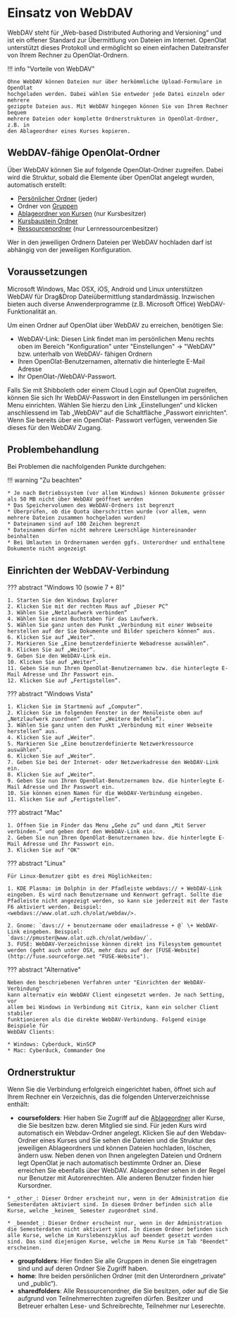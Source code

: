 # Einsatz von WebDAV

WebDAV steht für „Web-based Distributed Authoring and Versioning“ und ist ein
offener Standard zur Übermittlung von Dateien im Internet. OpenOlat
unterstützt dieses Protokoll und ermöglicht so einen einfachen Dateitransfer
von Ihrem Rechner zu OpenOlat-Ordnern.

!!! info "Vorteile von WebDAV"

    Ohne WebDAV können Dateien nur über herkömmliche Upload-Formulare in OpenOlat
    hochgeladen werden. Dabei wählen Sie entweder jede Datei einzeln oder mehrere
    gezippte Dateien aus. Mit WebDAV hingegen können Sie von Ihrem Rechner bequem
    mehrere Dateien oder komplette Ordnerstrukturen in OpenOlat-Ordner, z.B. in
    den Ablageordner eines Kurses kopieren.

## WebDAV-fähige OpenOlat-Ordner

Über WebDAV können Sie auf folgende OpenOlat-Ordner zugreifen. Dabei wird die
Struktur, sobald die Elemente über OpenOlat angelegt wurden, automatisch
erstellt:

  * [Persönlicher Ordner](../personal_menu/Personal_folders.de.md) (jeder)
  * Ordner von [Gruppen](../groups/Using_Group_Tools.de.md)
  * [Ablageordner von Kursen](../learningresources/Storage_folder.de.md) (nur Kursbesitzer)
  * [Kursbaustein Ordner](../learningresources/Course_Element_Form.de.md)
  * [Ressourcenordner](../learningresources/index.de.md#ressourcenordner) (nur Lernressourcenbesitzer)

Wer in den jeweiligen Ordnern Dateien per WebDAV hochladen darf ist abhängig
von der jeweiligen Konfiguration.

## Voraussetzungen

Microsoft Windows, Mac OSX, iOS, Android und Linux unterstützen WebDAV für
Drag&Drop Dateiübermittlung standardmässig. Inzwischen bieten auch diverse
Anwenderprogramme (z.B. Microsoft Office) WebDAV-Funktionalität an.

Um einen Ordner auf OpenOlat über WebDAV zu erreichen, benötigen Sie:

  * WebDAV-Link: Diesen Link findet man im persönlichen Menu rechts oben im Bereich
"Konfiguration" unter "Einstellungen" → "WebDAV" bzw. unterhalb von WebDAV-
fähigen Ordnern
  * Ihren OpenOlat-Benutzernamen, alternativ die hinterlegte E-Mail Adresse
  * Ihr OpenOlat-/WebDAV-Passwort.

Falls Sie mit Shibboleth oder einem Cloud Login auf OpenOlat zugreifen, können Sie sich Ihr WebDAV-Passwort in den Einstellungen im persönlichen Menu einrichten. Wählen Sie
hierzu den Link „Einstellungen“ und klicken anschliessend im Tab „WebDAV“ auf
die Schaltfläche „Passwort einrichten“. Wenn Sie bereits über ein OpenOlat-
Passwort verfügen, verwenden Sie dieses für den WebDAV Zugang.

## Problembehandlung

Bei Problemen die nachfolgenden Punkte durchgehen:

!!! warning "Zu beachten"

    * Je nach Betriebssystem (vor allem Windows) können Dokumente grösser als 50 MB nicht über WebDAV geöffnet werden
    * Das Speichervolumen des WebDAV-Ordners ist begrenzt
    * Überprüfen, ob die Quota überschritten wurde (vor allem, wenn mehrere Dateien zusammen hochgeladen wurden)
    * Dateinamen sind auf 100 Zeichen begrenzt
    * Dateinamen dürfen nicht mehrere Leerschläge hintereinander beinhalten
    * Bei Umlauten in Ordnernamen werden ggfs. Unterordner und enthaltene Dokumente nicht angezeigt

## Einrichten der WebDAV-Verbindung

??? abstract "Windows 10 (sowie 7 + 8)"

    1. Starten Sie den Windows Explorer
    2. Klicken Sie mit der rechten Maus auf „Dieser PC“
    3. Wählen Sie „Netzlaufwerk verbinden“
    4. Wählen Sie einen Buchstaben für das Laufwerk.
    5. Wählen Sie ganz unten den Punkt „Verbindung mit einer Webseite herstellen auf der Sie Dokumente und Bilder speichern können“ aus.
    6. Klicken Sie auf „Weiter“.
    7. Markieren Sie „Eine benutzerdefinierte Webadresse auswählen“.
    8. Klicken Sie auf „Weiter“.
    9. Geben Sie den WebDAV-Link ein.
    10. Klicken Sie auf „Weiter“.
    11. Geben Sie nun Ihren OpenOlat-Benutzernamen bzw. die hinterlegte E-Mail Adresse und Ihr Passwort ein.
    12. Klicken Sie auf „Fertigstellen“.

??? abstract "Windows Vista"

    1. Klicken Sie im Startmenü auf „Computer“.
    2. Klicken Sie im folgenden Fenster in der Menüleiste oben auf „Netzlaufwerk zuordnen“ (unter „Weitere Befehle“).
    3. Wählen Sie ganz unten den Punkt „Verbindung mit einer Webseite herstellen“ aus.
    4. Klicken Sie auf „Weiter“.
    5. Markieren Sie „Eine benutzerdefinierte Netzwerkressource auswählen“.
    6. Klicken Sie auf „Weiter“.
    7. Geben Sie bei der Internet- oder Netzwerkadresse den WebDAV-Link ein.
    8. Klicken Sie auf „Weiter“.
    9. Geben Sie nun Ihren OpenOlat-Benutzernamen bzw. die hinterlegte E-Mail Adresse und Ihr Passwort ein.
    10. Sie können einen Namen für die WebDAV-Verbindung eingeben.
    11. Klicken Sie auf „Fertigstellen“.

??? abstract "Mac"

    1. Öffnen Sie im Finder das Menu „Gehe zu“ und dann „Mit Server verbinden.“ und geben dort den WebDAV-Link ein.
    2. Geben Sie nun Ihren OpenOlat-Benutzernamen bzw. die hinterlegte E-Mail Adresse und Ihr Passwort ein.
    3. Klicken Sie auf "OK"

??? abstract "Linux"

    Für Linux-Benutzer gibt es drei Möglichkeiten:

    1. KDE Plasma: im Dolphin in der Pfadleiste webdavs:// + WebDAV-Link eingeben. Es wird nach Benutzername und Kennwort gefragt. Sollte die Pfadleiste nicht angezeigt werden, so kann sie jederzeit mit der Taste F6 aktiviert werden. Beispiel: <webdavs://www.olat.uzh.ch/olat/webdav/>.

    2. Gnome: `davs:// + benutzername oder emailadresse + @` \+ WebDAV-Link eingeben. Beispiel: `davs://pmuster@www.olat.uzh.ch/olat/webdav/`.
    3. FUSE: WebDAV-Verzeichnisse können direkt ins Filesystem gemountet werden (geht auch unter OSX, mehr dazu auf der [FUSE-Website](http://fuse.sourceforge.net "FUSE-Website").

??? abstract "Alternative"

    Neben den beschriebenen Verfahren unter "Einrichten der WebDAV-Verbindung"
    kann alternativ ein WebDAV Client eingesetzt werden. Je nach Setting, vor
    allem bei Windows in Verbindung mit Citrix, kann ein solcher Client stabiler
    funktionieren als die direkte WebDAV-Verbindung. Folgend einige Beispiele für
    WebDAV Clients:

    * Windows: Cyberduck, WinSCP
    * Mac: Cyberduck, Commander One

## Ordnerstruktur

Wenn Sie die Verbindung erfolgreich eingerichtet haben, öffnet sich auf Ihrem
Rechner ein Verzeichnis, das die folgenden Unterverzeichnisse enthält:

  *  **coursefolders**: Hier haben Sie Zugriff auf die [Ablageordner](../learningresources/Storage_folder.de.md) aller Kurse, die Sie besitzen bzw. deren Mitglied sie sind. Für jeden Kurs wird automatisch ein Webdav-Ordner angelegt. Klicken Sie auf den Webdav-Ordner eines Kurses und Sie sehen die Dateien und die Struktur des jeweiligen Ablageordners und können Dateien hochladen, löschen, ändern usw.
  Neben denen von Ihnen angelegten Dateien und Ordnern legt OpenOlat je nach automatisch bestimmte Ordner an. Diese erreichen Sie ebenfalls über WebDAV.
 Ablageordner sehen in der Regel nur Benutzer mit Autorenrechten. Alle anderen Benutzer finden hier Kursordner.

    * _other_: Dieser Ordner erscheint nur, wenn in der Administration die Semesterdaten aktiviert sind. In diesem Ordner befinden sich alle Kurse, welche _keinem_ Semester zugeordnet sind.

    * _beendet_: Dieser Ordner erscheint nur, wenn in der Administration die Semesterdaten nicht aktiviert sind. In diesem Ordner befinden sich alle Kurse, welche im Kurslebenszyklus auf beendet gesetzt worden sind. Das sind diejenigen Kurse, welche im Menu Kurse im Tab "Beendet" erscheinen.  

  *  **groupfolders**: Hier finden Sie alle Gruppen in denen Sie eingetragen sind und auf deren Ordner Sie Zugriff haben.
  *  **home**: Ihre beiden persönlichen Ordner (mit den Unterordnern „private“ und „public“).
  *  **sharedfolders**: Alle Ressourcenordner, die Sie besitzen, oder auf die Sie aufgrund von Teilnehmerrechten zugreifen dürfen. Besitzer und Betreuer erhalten Lese- und Schreibrechte, Teilnehmer nur Leserechte.

